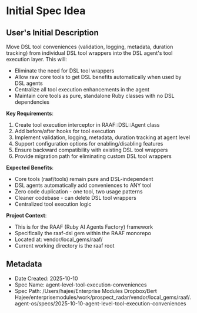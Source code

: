 # Initial Spec Idea

## User's Initial Description

Move DSL tool conveniences (validation, logging, metadata, duration tracking) from individual DSL tool wrappers into the DSL agent's tool execution layer. This will:
- Eliminate the need for DSL tool wrappers
- Allow raw core tools to get DSL benefits automatically when used by DSL agents
- Centralize all tool execution enhancements in the agent
- Maintain core tools as pure, standalone Ruby classes with no DSL dependencies

**Key Requirements**:
1. Create tool execution interceptor in RAAF::DSL::Agent class
2. Add before/after hooks for tool execution
3. Implement validation, logging, metadata, duration tracking at agent level
4. Support configuration options for enabling/disabling features
5. Ensure backward compatibility with existing DSL tool wrappers
6. Provide migration path for eliminating custom DSL tool wrappers

**Expected Benefits**:
- Core tools (raaf/tools) remain pure and DSL-independent
- DSL agents automatically add conveniences to ANY tool
- Zero code duplication - one tool, two usage patterns
- Cleaner codebase - can delete DSL tool wrappers
- Centralized tool execution logic

**Project Context**:
- This is for the RAAF (Ruby AI Agents Factory) framework
- Specifically the raaf-dsl gem within the RAAF monorepo
- Located at: vendor/local_gems/raaf/
- Current working directory is the raaf root

## Metadata

- Date Created: 2025-10-10
- Spec Name: agent-level-tool-execution-conveniences
- Spec Path: /Users/hajee/Enterprise Modules Dropbox/Bert Hajee/enterprisemodules/work/prospect_radar/vendor/local_gems/raaf/.agent-os/specs/2025-10-10-agent-level-tool-execution-conveniences

